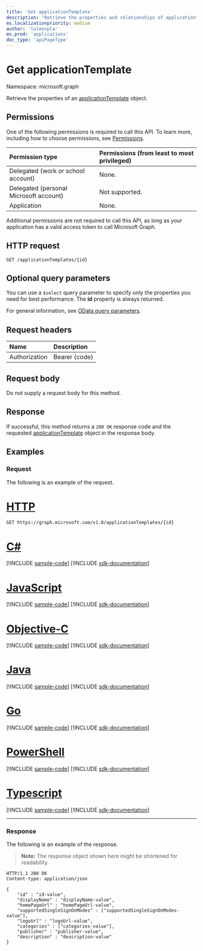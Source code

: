 ```yaml
---
title: 'Get applicationTemplate'
description: 'Retrieve the properties and relationships of applicationtemplate object.'
ms.localizationpriority: medium
author: 'luleonpla'
ms.prod: 'applications'
doc_type: 'apiPageType'
---
```


# Get applicationTemplate

Namespace: microsoft.graph

Retrieve the properties of an [applicationTemplate](../resources/applicationtemplate.md) object.

## Permissions

One of the following permissions is required to call this API. To learn more, including how to choose permissions, see [Permissions](/graph/permissions-reference).

| Permission type                        | Permissions (from least to most privileged) |
| :------------------------------------- | :------------------------------------------ |
| Delegated (work or school account)     | None.                                       |
| Delegated (personal Microsoft account) | Not supported.                              |
| Application                            | None.                                       |

Additional permissions are not required to call this API, as long as your application has a valid access token to call Microsoft Graph.

## HTTP request

<!-- { "blockType": "ignored" } -->

```http
GET /applicationTemplates/{id}
```

## Optional query parameters

You can use a `$select` query parameter to specify only the properties you need for best performance. The **id** property is always returned.

For general information, see [OData query parameters](/graph/query-parameters).

## Request headers

| Name          | Description   |
| :------------ | :------------ |
| Authorization | Bearer {code} |

## Request body

Do not supply a request body for this method.

## Response

If successful, this method returns a `200 OK` response code and the requested [applicationTemplate](../resources/applicationtemplate.md) object in the response body.

## Examples

### Request

The following is an example of the request.


# [HTTP](#tab/http)
<!-- {
  "blockType": "request",
  "name": "get_applicationtemplate"
}-->

```msgraph-interactive
GET https://graph.microsoft.com/v1.0/applicationTemplates/{id}
```
# [C#](#tab/csharp)
[!INCLUDE [sample-code](../includes/snippets/csharp/get-applicationtemplate-csharp-snippets.md)]
[!INCLUDE [sdk-documentation](../includes/snippets/snippets-sdk-documentation-link.md)]

# [JavaScript](#tab/javascript)
[!INCLUDE [sample-code](../includes/snippets/javascript/get-applicationtemplate-javascript-snippets.md)]
[!INCLUDE [sdk-documentation](../includes/snippets/snippets-sdk-documentation-link.md)]

# [Objective-C](#tab/objc)
[!INCLUDE [sample-code](../includes/snippets/objc/get-applicationtemplate-objc-snippets.md)]
[!INCLUDE [sdk-documentation](../includes/snippets/snippets-sdk-documentation-link.md)]

# [Java](#tab/java)
[!INCLUDE [sample-code](../includes/snippets/java/get-applicationtemplate-java-snippets.md)]
[!INCLUDE [sdk-documentation](../includes/snippets/snippets-sdk-documentation-link.md)]

# [Go](#tab/go)
[!INCLUDE [sample-code](../includes/snippets/go/get-applicationtemplate-go-snippets.md)]
[!INCLUDE [sdk-documentation](../includes/snippets/snippets-sdk-documentation-link.md)]

# [PowerShell](#tab/powershell)
[!INCLUDE [sample-code](../includes/snippets/powershell/get-applicationtemplate-powershell-snippets.md)]
[!INCLUDE [sdk-documentation](../includes/snippets/snippets-sdk-documentation-link.md)]

# [Typescript](#tab/typescript)
[!INCLUDE [sample-code](../includes/snippets/typescript/get-applicationtemplate-typescript-snippets.md)]
[!INCLUDE [sdk-documentation](../includes/snippets/snippets-sdk-documentation-link.md)]

---


### Response

The following is an example of the response.

> **Note:** The response object shown here might be shortened for readability. 

<!-- {
  "blockType": "response",
  "truncated": true,
  "@odata.type": "microsoft.graph.applicationTemplate"
} -->

```http
HTTP/1.1 200 OK
Content-type: application/json

{
	"id" : "id-value",
	"displayName" : "displayName-value",
	"homePageUrl" : "homePageUrl-value",
	"supportedSingleSignOnModes" : ["supportedSingleSignOnModes-value"],
	"logoUrl" : "logoUrl-value",
	"categories" : ["categories-value"],
	"publisher" : "publisher-value",
	"description" : "description-value"
}
```

<!-- uuid: 16cd6b66-4b1a-43a1-adaf-3a886856ed98
2019-02-04 14:57:30 UTC -->
<!-- {
  "type": "#page.annotation",
  "description": "Get applicationTemplate",
  "keywords": "",
  "section": "documentation",
  "tocPath": ""
}-->
